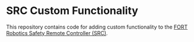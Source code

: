 # SRC Custom Functionality

This repository contains code for adding custom functionality to the [FORT Robotics Safety Remote Controller (SRC)](https://www.fortrobotics.com/wireless-industrial-remote-control).
